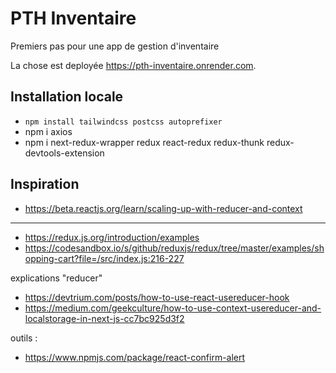 # PTH Inventaire

Premiers pas pour une app de gestion d'inventaire

La chose est deployée https://pth-inventaire.onrender.com.



## Installation locale

* `npm install tailwindcss postcss autoprefixer`
* npm i axios 
* npm i next-redux-wrapper redux react-redux redux-thunk redux-devtools-extension

## Inspiration

* https://beta.reactjs.org/learn/scaling-up-with-reducer-and-context

---
* https://redux.js.org/introduction/examples
* https://codesandbox.io/s/github/reduxjs/redux/tree/master/examples/shopping-cart?file=/src/index.js:216-227

explications "reducer"
* https://devtrium.com/posts/how-to-use-react-usereducer-hook
* https://medium.com/geekculture/how-to-use-context-usereducer-and-localstorage-in-next-js-cc7bc925d3f2


outils :
* https://www.npmjs.com/package/react-confirm-alert